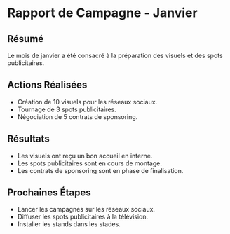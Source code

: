 # Rapport de Campagne - Janvier

## Résumé
Le mois de janvier a été consacré à la préparation des visuels et des spots publicitaires.

## Actions Réalisées
- Création de 10 visuels pour les réseaux sociaux.
- Tournage de 3 spots publicitaires.
- Négociation de 5 contrats de sponsoring.

## Résultats
- Les visuels ont reçu un bon accueil en interne.
- Les spots publicitaires sont en cours de montage.
- Les contrats de sponsoring sont en phase de finalisation.

## Prochaines Étapes
- Lancer les campagnes sur les réseaux sociaux.
- Diffuser les spots publicitaires à la télévision.
- Installer les stands dans les stades.
